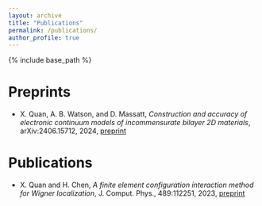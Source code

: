```yaml
---
layout: archive
title: "Publications"
permalink: /publications/
author_profile: true
---
```


{% include base_path %}

Preprints
======
* X. Quan, A. B. Watson, and D. Massatt, *Construction and accuracy of electronic continuum models of incommensurate bilayer 2D materials*, arXiv:2406.15712, 2024, [preprint](https://arxiv.org/abs/2406.15712)

Publications
======
* X. Quan and H. Chen, *A finite element configuration interaction method for Wigner localization*, J. Comput. Phys., 489:112251, 2023, [preprint](https://www.sciencedirect.com/science/article/abs/pii/S0021999123003467)
